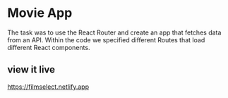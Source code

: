 # Movie App

The task was to use the React Router and create an app that fetches data from an API. Within the code we specified different Routes that load different React components.

## view it live

https://filmselect.netlify.app
